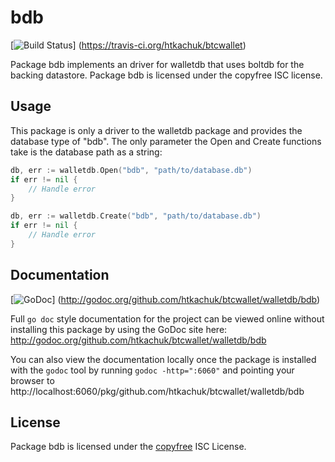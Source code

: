 bdb
===

[![Build Status](https://travis-ci.org/htkachuk/btcwallet.png?branch=master)]
(https://travis-ci.org/htkachuk/btcwallet)

Package bdb implements an driver for walletdb that uses boltdb for the backing
datastore.  Package bdb is licensed under the copyfree ISC license.

## Usage

This package is only a driver to the walletdb package and provides the database
type of "bdb".  The only parameter the Open and Create functions take is the
database path as a string:

```Go
db, err := walletdb.Open("bdb", "path/to/database.db")
if err != nil {
	// Handle error
}
```

```Go
db, err := walletdb.Create("bdb", "path/to/database.db")
if err != nil {
	// Handle error
}
```

## Documentation

[![GoDoc](https://godoc.org/github.com/htkachuk/btcwallet/walletdb/bdb?status.png)]
(http://godoc.org/github.com/htkachuk/btcwallet/walletdb/bdb)

Full `go doc` style documentation for the project can be viewed online without
installing this package by using the GoDoc site here:
http://godoc.org/github.com/htkachuk/btcwallet/walletdb/bdb

You can also view the documentation locally once the package is installed with
the `godoc` tool by running `godoc -http=":6060"` and pointing your browser to
http://localhost:6060/pkg/github.com/htkachuk/btcwallet/walletdb/bdb

## License

Package bdb is licensed under the [copyfree](http://copyfree.org) ISC
License.
